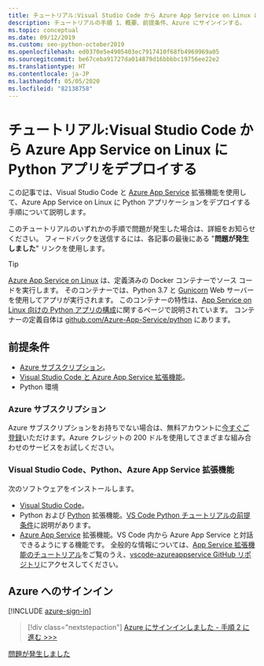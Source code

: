 ```yaml
---
title: チュートリアル:Visual Studio Code から Azure App Service on Linux に Python アプリをデプロイする
description: チュートリアルの手順 1、概要、前提条件、Azure にサインインする。
ms.topic: conceptual
ms.date: 09/12/2019
ms.custom: seo-python-october2019
ms.openlocfilehash: ed0370e5e4905403ec7917410f68fb4969969a05
ms.sourcegitcommit: be67ceba91727da014879d16bbbbc19756ee22e2
ms.translationtype: HT
ms.contentlocale: ja-JP
ms.lasthandoff: 05/05/2020
ms.locfileid: "82138758"
---
```

# <a name="tutorial-deploy-python-apps-to-azure-app-service-on-linux-from-visual-studio-code"></a>チュートリアル:Visual Studio Code から Azure App Service on Linux に Python アプリをデプロイする

この記事では、Visual Studio Code と [Azure App Service](https://marketplace.visualstudio.com/items?itemName=ms-azuretools.vscode-azureappservice) 拡張機能を使用して、Azure App Service on Linux に Python アプリケーションをデプロイする手順について説明します。

このチュートリアルのいずれかの手順で問題が発生した場合は、詳細をお知らせください。 フィードバックを送信するには、各記事の最後にある "**問題が発生しました**" リンクを使用します。

> [!TIP]
> [Azure App Service on Linux](https://docs.microsoft.com/azure/app-service/containers/app-service-linux-intro) は、定義済みの Docker コンテナーでソース コードを実行します。 そのコンテナーでは、Python 3.7 と [Gunicorn](https://gunicorn.org) Web サーバーを使用してアプリが実行されます。 このコンテナーの特性は、[App Service on Linux 向けの Python アプリの構成](https://docs.microsoft.com/azure/app-service/containers/how-to-configure-python)に関するページで説明されています。 コンテナーの定義自体は [github.com/Azure-App-Service/python](https://github.com/Azure-App-Service/python/tree/master/3.7) にあります。

## <a name="prerequisites"></a>前提条件

- [Azure サブスクリプション](#azure-subscription)。
- [Visual Studio Code と Azure App Service 拡張機能](#visual-studio-code-python-and-the-azure-app-service-extension)。
- Python 環境

### <a name="azure-subscription"></a>Azure サブスクリプション

Azure サブスクリプションをお持ちでない場合は、無料アカウントに[今すぐご登録](https://azure.microsoft.com/free/?utm_source=campaign&utm_campaign=vscode-tutorial-appservice-extension&mktingSource=vscode-tutorial-appservice-extension)いただけます。Azure クレジットの 200 ドルを使用してさまざまな組み合わせのサービスをお試しください。

### <a name="visual-studio-code-python-and-the-azure-app-service-extension"></a>Visual Studio Code、Python、Azure App Service 拡張機能

次のソフトウェアをインストールします。

- [Visual Studio Code](https://code.visualstudio.com/)。
- Python および [Python](https://marketplace.visualstudio.com/items?itemName=ms-python.python) 拡張機能。[VS Code Python チュートリアルの前提条件](https://code.visualstudio.com/docs/python/python-tutorial)に説明があります。
- [Azure App Service](https://marketplace.visualstudio.com/items?itemName=ms-azuretools.vscode-azureappservice) 拡張機能。VS Code 内から Azure App Service と対話できるようにする機能です。 全般的な情報については、[App Service 拡張機能のチュートリアル](https://code.visualstudio.com/tutorials/app-service-extension/getting-started)をご覧のうえ、[vscode-azureappservice GitHub リポジトリ](https://github.com/Microsoft/vscode-azureappservice)にアクセスしてください。

## <a name="sign-in-to-azure"></a>Azure へのサインイン

[!INCLUDE [azure-sign-in](includes/azure-sign-in.md)]

> [!div class="nextstepaction"]
> [Azure にサインインしました - 手順 2 に進む >>>](tutorial-deploy-app-service-on-linux-02.md)

[問題が発生しました](https://www.research.net/r/PWZWZ52?tutorial=vscode-appservice-python&step=01-verify-prerequisites)
